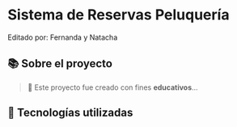 # Sistema de Reservas Peluquería
Editado por: Fernanda y Natacha

## 📚 Sobre el proyecto

> 📌 Este proyecto fue creado con fines **educativos**...

## 🧠 Tecnologías utilizadas